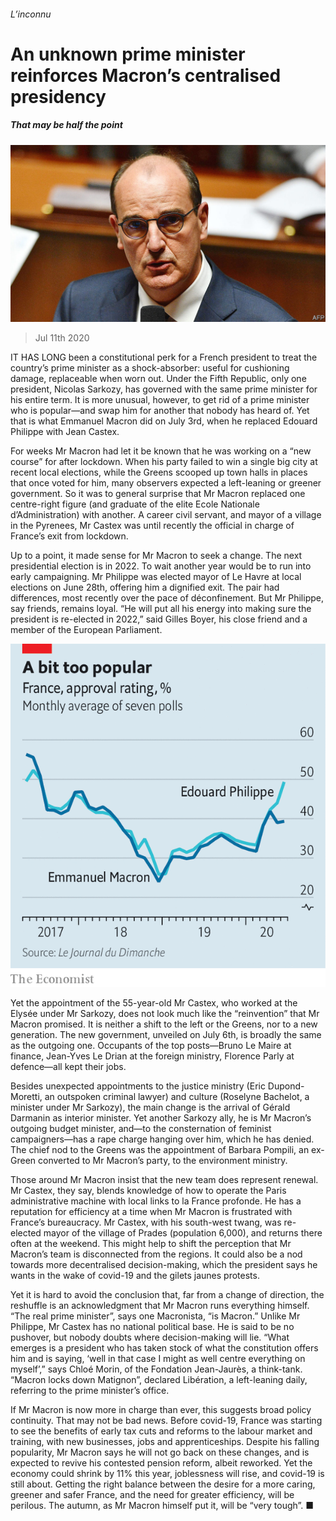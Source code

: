 ###### L’inconnu

# An unknown prime minister reinforces Macron’s centralised presidency 

##### That may be half the point 

![image](images/20200711_EUP002_0.jpg) 

> Jul 11th 2020 

IT HAS LONG been a constitutional perk for a French president to treat the country’s prime minister as a shock-absorber: useful for cushioning damage, replaceable when worn out. Under the Fifth Republic, only one president, Nicolas Sarkozy, has governed with the same prime minister for his entire term. It is more unusual, however, to get rid of a prime minister who is popular—and swap him for another that nobody has heard of. Yet that is what Emmanuel Macron did on July 3rd, when he replaced Edouard Philippe with Jean Castex.

For weeks Mr Macron had let it be known that he was working on a “new course” for after lockdown. When his party failed to win a single big city at recent local elections, while the Greens scooped up town halls in places that once voted for him, many observers expected a left-leaning or greener government. So it was to general surprise that Mr Macron replaced one centre-right figure (and graduate of the elite Ecole Nationale d’Administration) with another. A career civil servant, and mayor of a village in the Pyrenees, Mr Castex was until recently the official in charge of France’s exit from lockdown.


Up to a point, it made sense for Mr Macron to seek a change. The next presidential election is in 2022. To wait another year would be to run into early campaigning. Mr Philippe was elected mayor of Le Havre at local elections on June 28th, offering him a dignified exit. The pair had differences, most recently over the pace of déconfinement. But Mr Philippe, say friends, remains loyal. “He will put all his energy into making sure the president is re-elected in 2022,” said Gilles Boyer, his close friend and a member of the European Parliament.

![image](images/20200711_EUC364.png) 


Yet the appointment of the 55-year-old Mr Castex, who worked at the Elysée under Mr Sarkozy, does not look much like the “reinvention” that Mr Macron promised. It is neither a shift to the left or the Greens, nor to a new generation. The new government, unveiled on July 6th, is broadly the same as the outgoing one. Occupants of the top posts—Bruno Le Maire at finance, Jean-Yves Le Drian at the foreign ministry, Florence Parly at defence—all kept their jobs.

Besides unexpected appointments to the justice ministry (Eric Dupond-Moretti, an outspoken criminal lawyer) and culture (Roselyne Bachelot, a minister under Mr Sarkozy), the main change is the arrival of Gérald Darmanin as interior minister. Yet another Sarkozy ally, he is Mr Macron’s outgoing budget minister, and—to the consternation of feminist campaigners—has a rape charge hanging over him, which he has denied. The chief nod to the Greens was the appointment of Barbara Pompili, an ex-Green converted to Mr Macron’s party, to the environment ministry.

Those around Mr Macron insist that the new team does represent renewal. Mr Castex, they say, blends knowledge of how to operate the Paris administrative machine with local links to la France profonde. He has a reputation for efficiency at a time when Mr Macron is frustrated with France’s bureaucracy. Mr Castex, with his south-west twang, was re-elected mayor of the village of Prades (population 6,000), and returns there often at the weekend. This might help to shift the perception that Mr Macron’s team is disconnected from the regions. It could also be a nod towards more decentralised decision-making, which the president says he wants in the wake of covid-19 and the gilets jaunes protests.

Yet it is hard to avoid the conclusion that, far from a change of direction, the reshuffle is an acknowledgment that Mr Macron runs everything himself. “The real prime minister”, says one Macronista, “is Macron.” Unlike Mr Philippe, Mr Castex has no national political base. He is said to be no pushover, but nobody doubts where decision-making will lie. “What emerges is a president who has taken stock of what the constitution offers him and is saying, ‘well in that case I might as well centre everything on myself’,” says Chloé Morin, of the Fondation Jean-Jaurès, a think-tank. “Macron locks down Matignon”, declared Libération, a left-leaning daily, referring to the prime minister’s office.

If Mr Macron is now more in charge than ever, this suggests broad policy continuity. That may not be bad news. Before covid-19, France was starting to see the benefits of early tax cuts and reforms to the labour market and training, with new businesses, jobs and apprenticeships. Despite his falling popularity, Mr Macron says he will not go back on these changes, and is expected to revive his contested pension reform, albeit reworked. Yet the economy could shrink by 11% this year, joblessness will rise, and covid-19 is still about. Getting the right balance between the desire for a more caring, greener and safer France, and the need for greater efficiency, will be perilous. The autumn, as Mr Macron himself put it, will be “very tough”. ■

